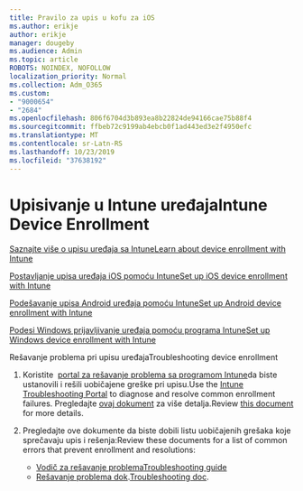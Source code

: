 ```yaml
---
title: Pravilo za upis u kofu za iOS
ms.author: erikje
author: erikje
manager: dougeby
ms.audience: Admin
ms.topic: article
ROBOTS: NOINDEX, NOFOLLOW
localization_priority: Normal
ms.collection: Adm_O365
ms.custom:
- "9000654"
- "2684"
ms.openlocfilehash: 806f6704d3b893ea8b22824de94166cae75b88f4
ms.sourcegitcommit: ffbeb72c9199ab4ebcb0f1ad443ed3e2f4950efc
ms.translationtype: MT
ms.contentlocale: sr-Latn-RS
ms.lasthandoff: 10/23/2019
ms.locfileid: "37638192"
---
```

# <a name="intune-device-enrollment"></a><span data-ttu-id="00a19-102">Upisivanje u Intune uređaja</span><span class="sxs-lookup"><span data-stu-id="00a19-102">Intune Device Enrollment</span></span>

[<span data-ttu-id="00a19-103">Saznajte više o upisu uređaja sa Intune</span><span class="sxs-lookup"><span data-stu-id="00a19-103">Learn about device enrollment with Intune</span></span>](https://docs.microsoft.com/intune/enrollment/device-enrollment)

[<span data-ttu-id="00a19-104">Postavljanje upisa uređaja iOS pomoću Intune</span><span class="sxs-lookup"><span data-stu-id="00a19-104">Set up iOS device enrollment with Intune</span></span>](https://docs.microsoft.com/intune/enrollment/ios-enroll)

[<span data-ttu-id="00a19-105">Podešavanje upisa Android uređaja pomoću Intune</span><span class="sxs-lookup"><span data-stu-id="00a19-105">Set up Android device enrollment with Intune</span></span>](https://docs.microsoft.com/intune/android-enroll)

[<span data-ttu-id="00a19-106">Podesi Windows prijavljivanje uređaja pomoću programa Intune</span><span class="sxs-lookup"><span data-stu-id="00a19-106">Set up Windows device enrollment with Intune</span></span>](https://docs.microsoft.com/intune/windows-enroll)

<span data-ttu-id="00a19-107">Rešavanje problema pri upisu uređaja</span><span class="sxs-lookup"><span data-stu-id="00a19-107">Troubleshooting device enrollment</span></span>

1. <span data-ttu-id="00a19-108">Koristite  [portal za rešavanje problema sa programom Intune](https://devicemanagement.microsoft.com/#blade/Microsoft_Intune_DeviceSettings/TroubleshootBlade)da biste ustanovili i rešili uobičajene greške pri upisu.</span><span class="sxs-lookup"><span data-stu-id="00a19-108">Use the [Intune Troubleshooting Portal](https://devicemanagement.microsoft.com/#blade/Microsoft_Intune_DeviceSettings/TroubleshootBlade) to diagnose and resolve common enrollment failures.</span></span> <span data-ttu-id="00a19-109">Pregledajte [ovaj dokument](https://docs.microsoft.com/intune/help-desk-operators) za više detalja.</span><span class="sxs-lookup"><span data-stu-id="00a19-109">Review [this document](https://docs.microsoft.com/intune/help-desk-operators) for more details.</span></span>

2. <span data-ttu-id="00a19-110">Pregledajte ove dokumente da biste dobili listu uobičajenih grešaka koje sprečavaju upis i rešenja:</span><span class="sxs-lookup"><span data-stu-id="00a19-110">Review these documents for a list of common errors that prevent enrollment and resolutions:</span></span>
    - [<span data-ttu-id="00a19-111">Vodič za rešavanje problema</span><span class="sxs-lookup"><span data-stu-id="00a19-111">Troubleshooting guide</span></span>](https://support.microsoft.com/help/4469913/troubleshooting-windows-device-enrollment-problems-in-microsoft-intune)
    - <span data-ttu-id="00a19-112">[Rešavanje problema dok](https://docs.microsoft.com/intune/troubleshoot-device-enrollment-in-intune).</span><span class="sxs-lookup"><span data-stu-id="00a19-112">[Troubleshooting doc](https://docs.microsoft.com/intune/troubleshoot-device-enrollment-in-intune).</span></span>
